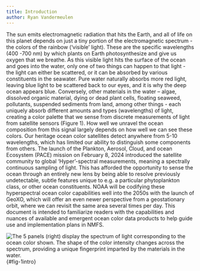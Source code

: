 ```yaml
---
title: Introduction
author: Ryan Vandermeulen
---
```


The sun emits electromagnetic radiation that hits the Earth, and all of life on this planet depends on just
a tiny portion of the electromagnetic spectrum - the colors of the rainbow (‘visible’ light). These are the
specific wavelengths (400 -700 nm) by which plants on Earth photosynthesize and give us oxygen that we
breathe. As this visible light hits the surface of the ocean and goes into the water, only one of two things
can happen to that light - the light can either be scattered, or it can be absorbed by various constituents
in the seawater. Pure water naturally absorbs more red light, leaving blue light to be scattered back to
our eyes, and it is why the deep ocean appears blue. Conversely, other materials in the water – algae,
dissolved organic material, dying or dead plant cells, floating seaweed, pollutants, suspended sediments
from land, among other things - each uniquely absorb different amounts and types (wavelengths) of light,
creating a color palette that we sense from discrete measurements of light from satellite sensors (Figure
1). How well we unravel the ocean composition from this signal largely depends on how well we can see
these colors. Our heritage ocean color satellites detect anywhere from 5-10 wavelengths, which has
limited our ability to distinguish some components from others. The launch of the Plankton, Aerosol,
Cloud, and ocean Ecosystem (PACE) mission on February 8, 2024 introduced the satellite community to
global ‘Hyper’-spectral measurements, meaning a spectrally continuous sampling of light. This has
afforded the opportunity to sense the ocean through an entirely new lens by being able to resolve
previously undetectable, subtle features unique to e.g. a particular phytoplankton class, or other ocean
constituents. NOAA will be codifying these hyperspectral ocean color capabilities well into the 2050s with
the launch of GeoXO, which will offer an even newer perspective from a geostationary orbit, where we
can revisit the same area several times per day. This document is intended to familiarize readers with the
capabilities and nuances of available and emergent ocean color data products to help guide use and
implementation plans in NMFS.

![The 5 panels (right) display the spectrum of light corresponding to the ocean color shown. The
shape of the color intensity changes across the spectrum, providing a unique fingerprint imparted by the
materials in the water.](../images/pace-fish-figure-1.png){#fig-1intro}
